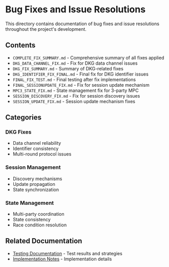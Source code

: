 # Bug Fixes and Issue Resolutions

This directory contains documentation of bug fixes and issue resolutions throughout the project's development.

## Contents

- `COMPLETE_FIX_SUMMARY.md` - Comprehensive summary of all fixes applied
- `DKG_DATA_CHANNEL_FIX.md` - Fix for DKG data channel issues
- `DKG_FIX_SUMMARY.md` - Summary of DKG-related fixes
- `DKG_IDENTIFIER_FIX_FINAL.md` - Final fix for DKG identifier issues
- `FINAL_FIX_TEST.md` - Final testing after fix implementations
- `FINAL_SESSIONUPDATE_FIX.md` - Fix for session update mechanism
- `MPC3_STATE_FIX.md` - State management fix for 3-party MPC
- `SESSION_DISCOVERY_FIX.md` - Fix for session discovery issues
- `SESSION_UPDATE_FIX.md` - Session update mechanism fixes

## Categories

### DKG Fixes
- Data channel reliability
- Identifier consistency
- Multi-round protocol issues

### Session Management
- Discovery mechanisms
- Update propagation
- State synchronization

### State Management
- Multi-party coordination
- State consistency
- Race condition resolution

## Related Documentation

- [Testing Documentation](../testing/) - Test results and strategies
- [Implementation Notes](../implementation/) - Implementation details